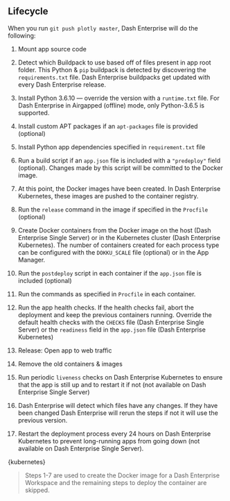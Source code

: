 
## Lifecycle

When you run `git push plotly master`, Dash Enterprise will do the following:

1. Mount app source code

2. Detect which Buildpack to use based off of files present in app root folder. 
This Python & `pip` buildpack is detected by discovering the `requirements.txt` 
file. Dash Enterprise buildpacks get updated with every Dash Enterprise release.
3. Install Python 3.6.10 — override the version with a `runtime.txt` file. 
    For Dash Enterprise in Airgapped (offline) mode, only Python-3.6.5 is supported.
4. Install custom APT packages if an `apt-packages` file is provided (optional)
5. Install Python app dependencies specified in `requirement.txt` file
6. Run a build script if an `app.json` file is included with a `"predeploy"` 
field (optional). Changes made by this script will be committed to the Docker 
image.
7. At this point, the Docker images have been created. In Dash Enterprise 
Kubernetes, these images are pushed to the container registry.
8. Run the `release` command in the image if specified in the `Procfile` (optional)
9. Create Docker containers from the Docker image on the host (Dash Enterprise 
Single Server) or in the Kubernetes cluster (Dash Enterprise Kubernetes). 
The number of containers created for each process type can be configured with 
the `DOKKU_SCALE` file (optional) or in the App Manager.
10. Run the `postdeploy` script in each container if the `app.json` file is 
    included (optional)
11. Run the commands as specified in `Procfile` in each container.
12. Run the app health checks. If the health checks fail, abort the deployment and 
    keep the previous containers running. Override the default health checks with 
    the `CHECKS` file (Dash Enterprise Single Server) or the `readiness` field in 
    the `app.json` file (Dash Enterprise Kubernetes)
13. Release: Open app to web traffic
14. Remove the old containers & images
15. Run periodic `liveness` checks on Dash Enterprise Kubernetes to ensure that 
    the app is still up and to restart it if not (not available on Dash Enterprise 
    Single Server)
16. Dash Enterprise will detect which files have any changes. If they have been 
    changed Dash Enterprise will rerun the steps if not it will use the previous version.
17. Restart the deployment process every 24 hours on Dash Enterprise Kubernetes to 
    prevent long-running apps from going down (not available on Dash Enterprise Single Server).

{kubernetes}

> Steps 1-7 are used to create the Docker image for a Dash Enterprise Workspace and the 
> remaining steps to deploy the container are skipped.
